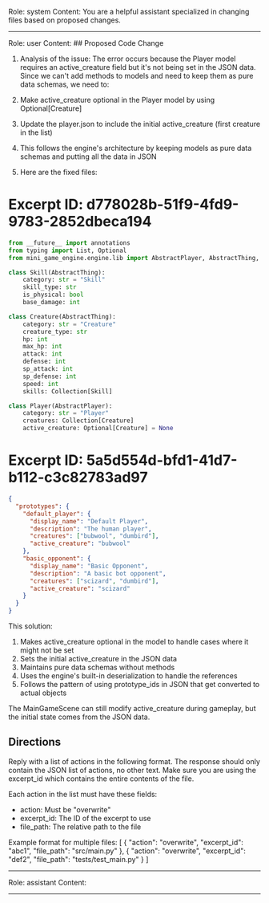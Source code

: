 Role: system
Content: You are a helpful assistant specialized in changing files based on proposed changes.
__________________
Role: user
Content: ## Proposed Code Change
1. Analysis of the issue:
The error occurs because the Player model requires an active_creature field but it's not being set in the JSON data. Since we can't add methods to models and need to keep them as pure data schemas, we need to:

1. Make active_creature optional in the Player model by using Optional[Creature]
2. Update the player.json to include the initial active_creature (first creature in the list)
3. This follows the engine's architecture by keeping models as pure data schemas and putting all the data in JSON

2. Here are the fixed files:

# Excerpt ID: d778028b-51f9-4fd9-9783-2852dbeca194
```python main_game/models.py
from __future__ import annotations
from typing import List, Optional
from mini_game_engine.engine.lib import AbstractPlayer, AbstractThing, Collection

class Skill(AbstractThing):
    category: str = "Skill"
    skill_type: str
    is_physical: bool 
    base_damage: int

class Creature(AbstractThing):
    category: str = "Creature"
    creature_type: str
    hp: int
    max_hp: int
    attack: int
    defense: int
    sp_attack: int
    sp_defense: int
    speed: int
    skills: Collection[Skill]

class Player(AbstractPlayer):
    category: str = "Player"
    creatures: Collection[Creature]
    active_creature: Optional[Creature] = None
```

# Excerpt ID: 5a5d554d-bfd1-41d7-b112-c3c82783ad97
```json main_game/content/player.json
{
  "prototypes": {
    "default_player": {
      "display_name": "Default Player",
      "description": "The human player",
      "creatures": ["bubwool", "dumbird"],
      "active_creature": "bubwool"
    },
    "basic_opponent": {
      "display_name": "Basic Opponent",
      "description": "A basic bot opponent",
      "creatures": ["scizard", "dumbird"],
      "active_creature": "scizard"
    }
  }
}
```

This solution:
1. Makes active_creature optional in the model to handle cases where it might not be set
2. Sets the initial active_creature in the JSON data
3. Maintains pure data schemas without methods
4. Uses the engine's built-in deserialization to handle the references
5. Follows the pattern of using prototype_ids in JSON that get converted to actual objects

The MainGameScene can still modify active_creature during gameplay, but the initial state comes from the JSON data.

## Directions
Reply with a list of actions in the following format. The response should only contain the JSON list of actions, no other text.
Make sure you are using the excerpt_id which contains the entire contents of the file.

Each action in the list must have these fields:
- action: Must be "overwrite"
- excerpt_id: The ID of the excerpt to use
- file_path: The relative path to the file

Example format for multiple files:
[
    {
        "action": "overwrite",
        "excerpt_id": "abc1",
        "file_path": "src/main.py"
    },
    {
        "action": "overwrite",
        "excerpt_id": "def2",
        "file_path": "tests/test_main.py"
    }
]
__________________
Role: assistant
Content: 
__________________
